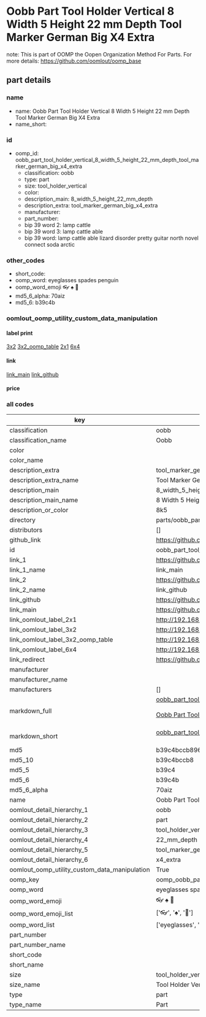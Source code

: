 # Oobb Part Tool Holder Vertical 8 Width 5 Height 22 mm Depth Tool Marker German Big X4 Extra  

note: This is part of OOMP the Oopen Organization Method For Parts. For more details: https://github.com/oomlout/oomp_base

##  part details
  







### name
* name: Oobb Part Tool Holder Vertical 8 Width 5 Height 22 mm Depth Tool Marker German Big X4 Extra
* name_short: 
### id
* oomp_id: oobb_part_tool_holder_vertical_8_width_5_height_22_mm_depth_tool_marker_german_big_x4_extra
  * classification: oobb
  * type: part
  * size: tool_holder_vertical
  * color: 
  * description_main: 8_width_5_height_22_mm_depth
  * description_extra: tool_marker_german_big_x4_extra
  * manufacturer: 
  * part_number: 
  * bip 39 word 2: lamp cattle
  * bip 39 word 3: lamp cattle able
  * bip 39 word: lamp cattle able lizard disorder pretty guitar north novel connect soda arctic

### other_codes
* short_code: 
* oomp_word: eyeglasses spades penguin
* oomp_word_emoji :eyeglasses: :spades: :penguin:
* md5_6_alpha: 70aiz
* md5_6: b39c4b






### oomlout_oomp_utility_custom_data_manipulation
#### label print
[3x2](http://192.168.1.245:1112/?label=oomp%2070aiz)
[3x2_oomp_table](http://192.168.1.108:1112/?label=oomp%2070aiz)
[2x1](http://192.168.1.242:1112/?label=oomp%2070aiz)
[6x4](http://192.168.1.55:1112/?label=oomp%2070aiz)    

#### link

[link_main](https://github.com/oomlout/oomlout_oomp_version_1_messy/tree/main/parts/oobb_part_tool_holder_vertical_8_width_5_height_22_mm_depth_tool_marker_german_big_x4_extra) [link_github](https://github.com/oomlout/oomlout_oomp_version_1_messy/tree/main/parts/oobb_part_tool_holder_vertical_8_width_5_height_22_mm_depth_tool_marker_german_big_x4_extra)                             

#### price







### all codes 
| key | value |  
| --- | --- |  
| classification | oobb |  
| classification_name | Oobb |  
| color |  |  
| color_name |  |  
| description_extra | tool_marker_german_big_x4_extra |  
| description_extra_name | Tool Marker German Big X4 Extra |  
| description_main | 8_width_5_height_22_mm_depth |  
| description_main_name | 8 Width 5 Height 22 mm Depth |  
| description_or_color | 8k5 |  
| directory | parts/oobb_part_tool_holder_vertical_8_width_5_height_22_mm_depth_tool_marker_german_big_x4_extra |  
| distributors | [] |  
| github_link | https://github.com/oomlout/oomlout_oomp_part_src/tree/main/parts/oobb_part_tool_holder_vertical_8_width_5_height_22_mm_depth_tool_marker_german_big_x4_extra |  
| id | oobb_part_tool_holder_vertical_8_width_5_height_22_mm_depth_tool_marker_german_big_x4_extra |  
| link_1 | https://github.com/oomlout/oomlout_oomp_version_1_messy/tree/main/parts/oobb_part_tool_holder_vertical_8_width_5_height_22_mm_depth_tool_marker_german_big_x4_extra |  
| link_1_name | link_main |  
| link_2 | https://github.com/oomlout/oomlout_oomp_version_1_messy/tree/main/parts/oobb_part_tool_holder_vertical_8_width_5_height_22_mm_depth_tool_marker_german_big_x4_extra |  
| link_2_name | link_github |  
| link_github | https://github.com/oomlout/oomlout_oomp_version_1_messy/tree/main/parts/oobb_part_tool_holder_vertical_8_width_5_height_22_mm_depth_tool_marker_german_big_x4_extra |  
| link_main | https://github.com/oomlout/oomlout_oomp_version_1_messy/tree/main/parts/oobb_part_tool_holder_vertical_8_width_5_height_22_mm_depth_tool_marker_german_big_x4_extra |  
| link_oomlout_label_2x1 | http://192.168.1.242:1112/?label=oomp%2070aiz |  
| link_oomlout_label_3x2 | http://192.168.1.245:1112/?label=oomp%2070aiz |  
| link_oomlout_label_3x2_oomp_table | http://192.168.1.108:1112/?label=oomp%2070aiz |  
| link_oomlout_label_6x4 | http://192.168.1.55:1112/?label=oomp%2070aiz |  
| link_redirect | https://github.com/oomlout/oomlout_oomp_version_1_messy/tree/main/parts/oobb_part_tool_holder_vertical_8_width_5_height_22_mm_depth_tool_marker_german_big_x4_extra |  
| manufacturer |  |  
| manufacturer_name |  |  
| manufacturers | [] |  
| markdown_full | [oobb_part_tool_holder_vertical_8_width_5_height_22_mm_depth_tool_marker_german_big_x4_extra](none)<br>[](none)<br>[Oobb Part Tool Holder Vertical 8 Width 5 Height 22 Mm Depth Tool Marker German Big X4 Extra](none)<br><br> |  
| markdown_short | [oobb_part_tool_holder_vertical_8_width_5_height_22_mm_depth_tool_marker_german_big_x4_extra](none)<br><br> |  
| md5 | b39c4bccb8964cfaa89fb82c008913e6 |  
| md5_10 | b39c4bccb8 |  
| md5_5 | b39c4 |  
| md5_6 | b39c4b |  
| md5_6_alpha | 70aiz |  
| name | Oobb Part Tool Holder Vertical 8 Width 5 Height 22 mm Depth Tool Marker German Big X4 Extra |  
| oomlout_detail_hierarchy_1 | oobb |  
| oomlout_detail_hierarchy_2 | part |  
| oomlout_detail_hierarchy_3 | tool_holder_vertical |  
| oomlout_detail_hierarchy_4 | 22_mm_depth |  
| oomlout_detail_hierarchy_5 | tool_marker_german_big |  
| oomlout_detail_hierarchy_6 | x4_extra |  
| oomlout_oomp_utility_custom_data_manipulation | True |  
| oomp_key | oomp_oobb_part_tool_holder_vertical_8_width_5_height_22_mm_depth_tool_marker_german_big_x4_extra |  
| oomp_word | eyeglasses spades penguin |  
| oomp_word_emoji | :eyeglasses: :spades: :penguin: |  
| oomp_word_emoji_list | [':eyeglasses:', ':spades:', ':penguin:'] |  
| oomp_word_list | ['eyeglasses', 'spades', 'penguin'] |  
| part_number |  |  
| part_number_name |  |  
| short_code |  |  
| short_name |  |  
| size | tool_holder_vertical |  
| size_name | Tool Holder Vertical |  
| type | part |  
| type_name | Part |  
